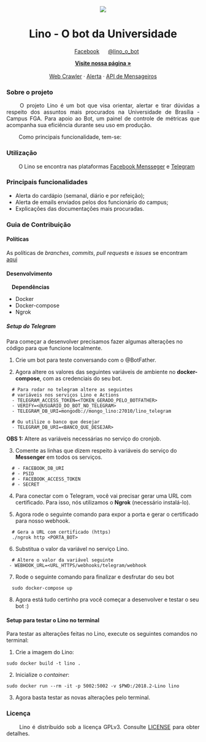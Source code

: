 
<p align="center">
  <img src="https://user-images.githubusercontent.com/18364727/46375175-19b5a300-c669-11e8-898e-00b4f5a1fed4.png">
</p>

<h1 align="center"> Lino - O bot da Universidade</h1>
<p align="center">
  <img width="15" src="https://user-images.githubusercontent.com/18364727/46375818-d2c8ad00-c66a-11e8-95a3-a4f80e984a35.png">
  <a href="https://www.facebook.com/Lino-303317230254781/?modal=admin_todo_tour" margin=50>Facebook</a>
  <img width="15" src="https://user-images.githubusercontent.com/18364727/46376121-9a759e80-c66b-11e8-8aa0-6c4cf887089e.png">
  <a href="https://web.telegram.org/#/im?p=@lino_o_bot">@lino_o_bot</a>
</p>
  <p align="center">
    <a href="https://botlino.github.io/docs/"><strong>Visite nossa página &raquo;</strong></a>
    <br>
    <br>
    <a href="https://github.com/BotLino/Lino-WebCrawler">Web Crawler</a>
    &middot;
    <a href="https://github.com/BotLino/Lino-Alerta">Alerta</a>
    &middot;
    <a href="https://github.com/BotLino/Lino-API-Mensageiros">API de Mensageiros</a>
  </p>
</p>

### Sobre o projeto

<p align="justify"> &emsp;&emsp;
  O projeto Lino é um bot que visa orientar, alertar e tirar dúvidas a respeito dos assuntos mais procurados na Universidade de Brasília - Campus FGA. Para apoio ao Bot, um painel de controle de métricas que acompanha sua eficiência durante seu uso em produção.</p>

<p align="justify"> &emsp;&emsp;
  Como principais funcionalidade, tem-se:
</p>


### Utilização

&emsp;&emsp; O Lino se encontra nas plataformas <a href="https://www.facebook.com/Lino-303317230254781/?modal=admin_todo_tour" margin=50>Facebook Mensseger</a> e <a href="https://web.telegram.org/#/im?p=@lino_o_bot">Telegram</a>

### Principais funcionalidades

* Alerta do cardápio (semanal, diário e por refeição);
* Alerta de emails enviados pelos dos funcionário do campus;
* Explicações das documentações mais procuradas.

### Guia de Contribuição

#### Políticas

As políticas de _branches_, _commits_, _pull requests_ e _issues_ se encontram [aqui](https://github.com/fga-eps-mds/2018.2-Lino/tree/master/docs/policies)

#### Desenvolvimento

&emsp;**Dependências**
* Docker
* Docker-compose
* Ngrok

##### Setup do Telegram

Para começar a desenvolver precisamos fazer algumas alterações no código para que funcione localmente.

1. Crie um bot para teste conversando com o @BotFather.

2. Agora altere os valores das seguintes variáveis de ambiente no **docker-compose**, com as credenciais do seu bot.
```
  # Para rodar no telegram altere as seguintes
  # variáveis nos serviços Lino e Actions
  - TELEGRAM_ACCESS_TOKEN=<TOKEN_GERADO_PELO_BOTFATHER>
  - VERIFY=<@USUÁRIO_DO_BOT_NO_TELEGRAM>
  - TELEGRAM_DB_URI=mongodb://mongo_lino:27010/lino_telegram

  # Ou utilize o banco que desejar
  - TELEGRAM_DB_URI=<BANCO_QUE_DESEJAR>
```
**OBS 1:** Altere as variáveis necessárias no serviço do cronjob.

3. Comente as linhas que dizem respeito à variáveis do serviço do **Messenger** em todos os serviços.
```
  # - FACEBOOK_DB_URI
  # - PSID
  # - FACEBOOK_ACCESS_TOKEN
  # - SECRET
```

4. Para conectar com o Telegram, você vai precisar gerar uma URL com certificado. Para isso, nós utilizamos o **Ngrok** (necessário instalá-lo).

5. Agora rode o seguinte comando para expor a porta e gerar o certificado para nosso webhook.

```
  # Gera a URL com certificado (https)
  ./ngrok http <PORTA_BOT>
```

6. Substitua o valor da variável no serviço Lino.
```
  # Altere o valor da variável seguinte
 - WEBHOOK_URL=<URL_HTTPS/webhooks/telegram/webhook
```

7. Rode o seguinte comando para finalizar e desfrutar do seu bot
```
  sudo docker-compose up
```

8. Agora está tudo certinho pra você começar a desenvolver e testar o seu bot :)

#### Setup para testar o Lino no terminal

Para testar as alterações feitas no Lino, execute os seguintes comandos no terminal:

1. Crie a imagem do Lino:
```
sudo docker build -t lino .
```

2. Inicialize o _container_:
```
sudo docker run --rm -it -p 5002:5002 -v $PWD:/2018.2-Lino lino
```

3. Agora basta testar as novas alterações pelo terminal.

### Licença

<p align="justify">&emsp;&emsp; Lino é distribuído sob a licença GPLv3. Consulte <a href="https://github.com/fga-eps-mds/2018.2-Lino/blob/master/LICENSE.md">LICENSE</a> para obter detalhes.</p>
